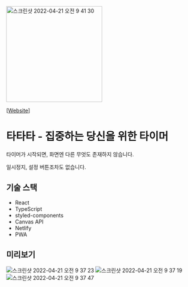 <img width="256" alt="스크린샷 2022-04-21 오전 9 41 30" src="https://user-images.githubusercontent.com/10892459/164348878-10c10f08-defe-4a39-9bed-4291992a1a74.png">

\[[Website](https://ta-ta-ta.netlify.app)\]

# 타타타 - 집중하는 당신을 위한 타이머
타이머가 시작되면, 화면엔 다른 무엇도 존재하지 않습니다.

일시정지, 설정 버튼조차도 없습니다.



## 기술 스택
- React
- TypeScript
- styled-components
- Canvas API
- Netlify
- PWA



## 미리보기

![스크린샷 2022-04-21 오전 9 37 23](https://user-images.githubusercontent.com/10892459/164348240-e7972341-9c73-49de-9519-98bf76818f64.png)
![스크린샷 2022-04-21 오전 9 37 19](https://user-images.githubusercontent.com/10892459/164348264-49089253-ee02-44db-b3bd-f8eee02d848b.png)
![스크린샷 2022-04-21 오전 9 37 47](https://user-images.githubusercontent.com/10892459/164348280-14e21937-d6e2-4b93-a4fc-6a5a6d13c320.png)
